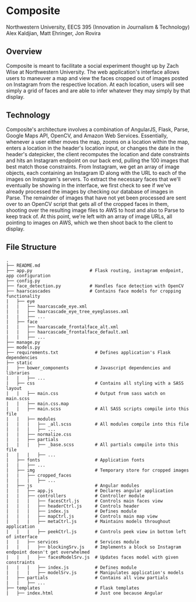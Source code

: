 # Composite
Northwestern University, EECS 395 (Innovation in Journalism &amp; Technology)<br>
Alex Kaldjian, Matt Ehringer, Jon Rovira


## Overview
Composite is meant to facilitate a social experiment thought up by Zach Wise at Northwestern University. The web application's
interface allows users to maneuver a map and view the faces cropped out of images posted on Instagram from the respective location.
At each location, users will see simply a grid of faces and are able to infer whatever they may simply by that display.


## Technology
Composite's architecture involves a combination of AngularJS, Flask, Parse, Google Maps API, OpenCV, and Amazon Web Services.
Essentially, whenever a user either moves the map, zooms on a location within the map, enters a location in the header's
location input, or changes the date in the header's datepicker, the client recomputes the location and date constraints and
hits an Instagram endpoint on our back end, pulling the 100 images that best match those constraints. From Instagram, we get
an array of image objects, each containing an Instagram ID along with the URL to each of the images on Instagram's servers.
To extract the necessary faces that we'll eventually be showing in the interface, we first check to see if we've already
processed the images by checking our database of images in Parse. The remainder of images that have not yet been processed
are sent over to an OpenCV script that gets all of the cropped faces in them, shooting over the resulting image files to AWS
to host and also to Parse to keep track of. At this point, we're left with an array of image URLs, all pointing to images on
AWS, which we then shoot back to the client to display.


## File Structure
	.
	├── README.md
	├── app.py                      # Flask routing, instagram endpoint, app configuration
	├── config.py
	├── face_detection.py           # Handles face detection with OpenCV
	├── haarscascades               # Contains face models for cropping functionality
	|   ├── eye
	|   |   ├── haarcascade_eye.xml
	|   |   ├── haarcascade_eye_tree_eyeglasses.xml
	|   |   ├── ...
	|   ├── face
	|   |   ├── haarcascade_frontalface_alt.xml
	|   |   ├── haarcascade_frontalface_default.xml
	|   |   ├── ...
	├── manage.py
	├── models.py
	├── requirements.txt              # Defines application's Flask dependencies
	├── static
	|   ├── bower_components          # Javascript dependencies and libraries
	|   |   ├── ...
	|   ├── css                       # Contains all styling with a SASS layout
	|   |   ├── main.css              # Output from sass watch on main.scss
	|   |   ├── main.css.map
	|   |   ├── main.scss             # All SASS scripts compile into this file
	|   |   ├── modules
	|   |   |   ├── _all.scss         # All modules compile into this file
	|   |   |   ├── ...
	|   |   ├── normalize.css
	|   |   ├── partials
	|   |   |   ├── _base.scss        # All partials compile into this file
	|   |   |   ├── ...
	|   ├── fonts                     # Application fonts
	|   |   ├── ...
	|   ├── img                       # Temporary store for cropped images
	|   |   ├── cropped_faces
	|   |   |   ├── ...
	|   ├── js                        # Angular modules
	|   |   ├── app.js                # Declares angular application
	|   |   ├── controllers           # Controller module
	|   |   |   ├── facesCtrl.js      # Controls main faces view
	|   |   |   ├── headerCtrl.js     # Controls header
	|   |   |   ├── index.js          # Defines module
	|   |   |   ├── mapCtrl.js        # Controls main map view
	|   |   |   ├── metaCtrl.js       # Maintains models throughout application
	|   |   |   ├── peekCtrl.js       # Controls peek view in bottom left of interface
	|   |   ├── services              # Services module
	|   |   |   ├── blockingSrv.js    # Implements a block so Instagram endpoint doesn't get overwhelmed
	|   |   |   ├── facesModelSrv.js  # Updates faces model with given constraints
	|   |   |   ├── index.js          # Defines module
	|   |   |   ├── modelSrv.js       # Manipulates application's models
	|   ├── partials                  # Contains all view partials
	|   |   ├── ...
	├── templates                     # Flask templates
	|   ├── index.html                # Just one because Angular










